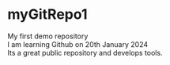 # myGitRepo1
My first demo repository <br>
I am learning Github on 20th January 2024  <br>
Its a great public repository and develops tools. <br>
